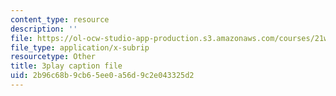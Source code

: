 ```yaml
---
content_type: resource
description: ''
file: https://ol-ocw-studio-app-production.s3.amazonaws.com/courses/21w-763j-transmedia-storytelling-modern-science-fiction-spring-2014/2b96c68b9cb65ee0a56d9c2e043325d2_484766.vtt
file_type: application/x-subrip
resourcetype: Other
title: 3play caption file
uid: 2b96c68b-9cb6-5ee0-a56d-9c2e043325d2
---
```

